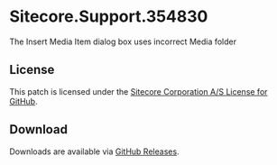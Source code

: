 # Sitecore.Support.354830
The Insert Media Item dialog box uses incorrect Media folder

## License  
This patch is licensed under the [Sitecore Corporation A/S License for GitHub](https://github.com/sitecoresupport/Sitecore.Support.354830/blob/master/LICENSE).  

## Download  
Downloads are available via [GitHub Releases](https://github.com/sitecoresupport/Sitecore.Support.354830/releases).  
